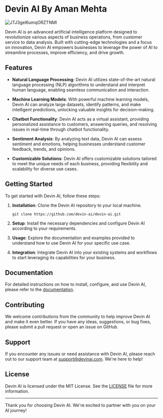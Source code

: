 # Devin AI By Aman Mehta
![JTJ3gel6umqORZTNMI](https://github.com/AmanMehta199816/Devin-AI/assets/96304523/a9bb7af0-9a3c-4cf9-a9d3-33a76ba914bc)

Devin AI is an advanced artificial intelligence platform designed to revolutionize various aspects of business operations, from customer service to data analysis. Built with cutting-edge technologies and a focus on innovation, Devin AI empowers businesses to leverage the power of AI to streamline processes, improve efficiency, and drive growth.

## Features

- **Natural Language Processing**: Devin AI utilizes state-of-the-art natural language processing (NLP) algorithms to understand and interpret human language, enabling seamless communication and interaction.
  
- **Machine Learning Models**: With powerful machine learning models, Devin AI can analyze large datasets, identify patterns, and make intelligent predictions, unlocking valuable insights for decision-making.
  
- **Chatbot Functionality**: Devin AI acts as a virtual assistant, providing personalized assistance to customers, answering queries, and resolving issues in real-time through chatbot functionality.
  
- **Sentiment Analysis**: By analyzing text data, Devin AI can assess sentiment and emotions, helping businesses understand customer feedback, trends, and opinions.
  
- **Customizable Solutions**: Devin AI offers customizable solutions tailored to meet the unique needs of each business, providing flexibility and scalability for diverse use cases.

## Getting Started

To get started with Devin AI, follow these steps:

1. **Installation**: Clone the Devin AI repository to your local machine.

   ```
   git clone https://github.com/devin-ai/devin-ai.git
   ```

2. **Setup**: Install the necessary dependencies and configure Devin AI according to your requirements.

3. **Usage**: Explore the documentation and examples provided to understand how to use Devin AI for your specific use case.

4. **Integration**: Integrate Devin AI into your existing systems and workflows to start leveraging its capabilities for your business.

## Documentation

For detailed instructions on how to install, configure, and use Devin AI, please refer to the [documentation](https://github.com/devin-ai/devin-ai/wiki).

## Contributing

We welcome contributions from the community to help improve Devin AI and make it even better. If you have any ideas, suggestions, or bug fixes, please submit a pull request or open an issue on GitHub.

## Support

If you encounter any issues or need assistance with Devin AI, please reach out to our support team at support@devinai.com. We're here to help!

## License

Devin AI is licensed under the MIT License. See the [LICENSE](https://github.com/devin-ai/devin-ai/blob/main/LICENSE) file for more information.

---

Thank you for choosing Devin AI. We're excited to partner with you on your AI journey!
